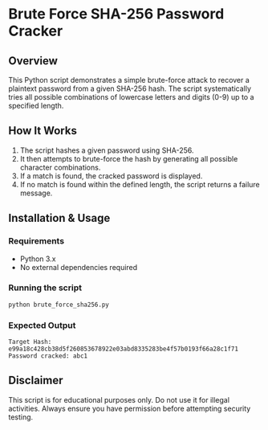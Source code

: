# Brute Force SHA-256 Password Cracker

## Overview
This Python script demonstrates a simple brute-force attack to recover a plaintext password from a given SHA-256 hash. The script systematically tries all possible combinations of lowercase letters and digits (0-9) up to a specified length.

## How It Works
1. The script hashes a given password using SHA-256.
2. It then attempts to brute-force the hash by generating all possible character combinations.
3. If a match is found, the cracked password is displayed.
4. If no match is found within the defined length, the script returns a failure message.

## Installation & Usage

### Requirements
- Python 3.x
- No external dependencies required

### Running the script
```sh
python brute_force_sha256.py
```

### Expected Output
```
Target Hash: e99a18c428cb38d5f260853678922e03abd8335283be4f57b0193f66a28c1f71
Password cracked: abc1
```

## Disclaimer
This script is for educational purposes only. Do not use it for illegal activities. Always ensure you have permission before attempting security testing.

